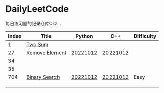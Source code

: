# DailyLeetCode

每日练习题的记录仓库Orz...

| Index | Title | Python | C++  | Difficulty |
| ----- | ----- | ------ | ---- | ---------- |
| 1 | [Two Sum](https://leetcode.cn/problems/two-sum/) |        |      |            |
| 27    | [Remove Element](https://leetcode.cn/problems/remove-element/) | [20221012](./Python/27.py) | [20221012](./CPP/27.cpp) |            |
| 34 |		|		 |		|			 |
| 35 |       |        |      |            |
| 704   | [Binary Search](https://leetcode.cn/problems/binary-search/) | [20221012](./Python/704.py) | [20221012](./CPP/704.cpp) | Easy |
|       |       |        |      |            |
|       |       |        |      |            |
|       |       |        |      |            |



